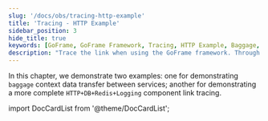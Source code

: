 ```yaml
---
slug: '/docs/obs/tracing-http-example'
title: 'Tracing - HTTP Example'
sidebar_position: 3
hide_title: true
keywords: [GoFrame, GoFrame Framework, Tracing, HTTP Example, Baggage, Context Data Transfer, HTTP+DB+Redis+Logging, Service Link, Demo, Component Tracing]
description: "Trace the link when using the GoFrame framework. Through two examples, demonstrating the context data transfer between services and the full link tracing of HTTP, database, Redis, and logging components to help developers better understand the request handling process between application services and improve the system's monitoring and analysis capabilities."
---
```


In this chapter, we demonstrate two examples: one for demonstrating `baggage` context data transfer between services; another for demonstrating a more complete `HTTP+DB+Redis+Logging` component link tracing.

import DocCardList from '@theme/DocCardList';

<DocCardList />